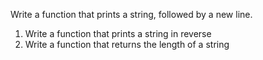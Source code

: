 Write a function that prints a string, followed by a new line.
1. Write a function that prints a string in reverse
2. Write a function that returns the length of a string
